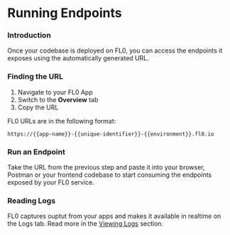 # Running Endpoints

### Introduction

Once your codebase is deployed on FL0, you can access the endpoints it exposes using the automatically generated URL.

### Finding the URL

1. Navigate to your FL0 App
2. Switch to the **Overview** tab
3. Copy the URL

FL0 URLs are in the  following format:

```
https://{{app-name}}-{{unique-identifier}}-{{environment}}.fl0.io
```

### Run an Endpoint

Take the URL from the previous step and paste it into your browser, Postman or your frontend codebase to start consuming the endpoints exposed by your FL0 service.

### Reading Logs

FL0 captures ouptut from your apps and makes it available in realtime on the Logs tab. Read more in the [Viewing Logs](../platform/apps.md#viewing-logs) section.
